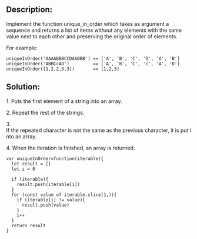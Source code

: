 ## Description:

Implement the function unique\_in\_order which takes as argument a sequence and returns a list of items without any elements with the same value next to each other and preserving the original order of elements.

For example:

```
uniqueInOrder('AAAABBBCCDAABBB') == ['A', 'B', 'C', 'D', 'A', 'B']
uniqueInOrder('ABBCcAD')         == ['A', 'B', 'C', 'c', 'A', 'D']
uniqueInOrder([1,2,2,3,3])       == [1,2,3]
```

## Solution:

1\. Puts the first element of a string into an array.

2\. Repeat the rest of the strings.

3\. If the repeated character is not the same as the previous character, it is put into an array.

4\. When the iteration is finished, an array is returned.

```
var uniqueInOrder=function(iterable){
  let result = []
  let i = 0
  
  if (iterable){
    result.push(iterable[i])
  }
  for (const value of iterable.slice(1,)){
    if (iterable[i] != value){
      result.push(value)
    }
    i++
  }
  return result
}
```